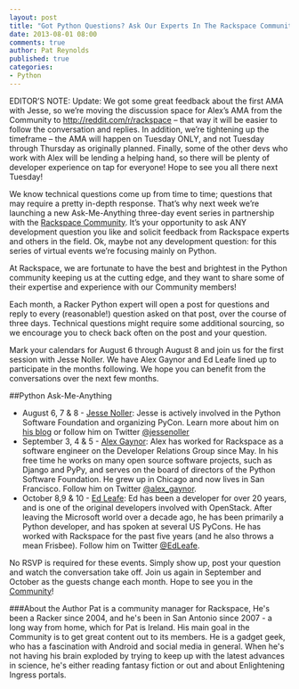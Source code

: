 ```yaml
---
layout: post
title: "Got Python Questions? Ask Our Experts In The Rackspace Community"
date: 2013-08-01 08:00
comments: true
author: Pat Reynolds
published: true
categories: 
- Python
---
```

EDITOR’S NOTE: Update: We got some great feedback about the first AMA with Jesse, so we’re moving the discussion space for Alex’s AMA from the Community to <http://reddit.com/r/rackspace> – that way it will be easier to follow the conversation and replies. In addition, we’re tightening up the timeframe – the AMA will happen on Tuesday ONLY, and not Tuesday through Thursday as originally planned. Finally, some of the other devs who work with Alex will be lending a helping hand, so there will be plenty of developer experience on tap for everyone! Hope to see you all there next Tuesday!

We know technical questions come up from time to time; questions that may require a pretty in-depth response. That’s why next week we’re launching a new Ask-Me-Anything three-day event series in partnership with the [Rackspace Community][1]. It’s your opportunity to ask ANY development question you like and solicit feedback from Rackspace experts and others in the field. Ok, maybe not any development question: for this series of virtual events we’re focusing mainly on Python. 

At Rackspace, we are fortunate to have the best and brightest in the Python community keeping us at the cutting edge, and they want to share some of their expertise and experience with our Community members!<!--More-->

Each month, a Racker Python expert will open a post for questions and reply to every (reasonable!) question asked on that post, over the course of three days. Technical questions might require some additional sourcing, so we encourage you to check back often on the post and your question. 

Mark your calendars for August 6 through August 8 and join us for the first session with Jesse Noller. We have Alex Gaynor and Ed Leafe lined up to participate in the months following. We hope you can benefit from the conversations over the next few months.

##Python Ask-Me-Anything

* August 6, 7 & 8 - [Jesse Noller][2]: Jesse is actively involved in the Python Software Foundation and organizing PyCon. Learn more about him on [his blog][3] or follow him on Twitter [@jessenoller][4] 
* September 3, 4 & 5 - [Alex Gaynor][5]: Alex has worked for Rackspace as a software engineer on the Developer Relations Group since May. In his free time he works on many open source software projects, such as Django and PyPy, and serves on the board of directors of the Python Software Foundation. He grew up in Chicago and now lives in San Francisco. Follow him on Twitter [@alex_gaynor][6].
* October 8,9 & 10 - [Ed Leafe][7]: Ed has been a developer for over 20 years, and is one of the original developers involved with OpenStack. After leaving the Microsoft world over a decade ago, he has been primarily a Python developer, and has spoken at several US PyCons. He has worked with Rackspace for the past five years (and he also throws a mean Frisbee). Follow him on Twitter [@EdLeafe][8].

No RSVP is required for these events. Simply show up, post your question and watch the conversation take off. Join us again in September and October as the guests change each month. Hope to see you in the [Community][9]!     


###About the Author
Pat is a community manager for Rackspace, He's been a Racker since 2004, and he's been in San Antonio since 2007 - a long way from home, which for Pat is Ireland. His main goal in the Community is to get great content out to its members. He is a gadget geek, who has a fascination with Android and social media in general. When he's not having his brain exploded by trying to keep up with the latest advances in science, he's either reading fantasy fiction or out and about Enlightening Ingress portals.

[1]: https://community.rackspace.com
[2]: https://community.rackspace.com/members/jessenoller/default
[3]: http://jessenoller.com/
[4]: https://twitter.com/jessenoller
[5]: https://community.rackspace.com/members/alex_5f00_gaynor/default
[6]: https://twitter.com/alex_gaynor
[7]: https://community.rackspace.com/members/ed-leafe/default
[8]: https://twitter.com/EdLeafe
[9]: https://community.rackspace.com
